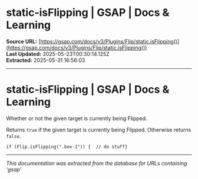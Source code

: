 # static-isFlipping | GSAP | Docs & Learning

**Source URL:** [https://gsap.com/docs/v3/Plugins/Flip/static.isFlipping()](https://gsap.com/docs/v3/Plugins/Flip/static.isFlipping())  
**Last Updated:** 2025-05-23T00:30:14.125Z  
**Extracted:** 2025-05-31 16:56:03

---

# static-isFlipping | GSAP | Docs & Learning

Whether or not the given target is currently being Flipped.

Returns `true` if the given target is currently being Flipped. Otherwise returns `false`.

```
if (Flip.isFlipping(".box-1")) {  // do stuff}
```

---

*This documentation was extracted from the database for URLs containing 'gsap'*

